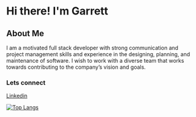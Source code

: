# Hi there! I'm Garrett

## About Me

I am a motivated full stack developer with strong communication and project management skills and experience in the designing, planning, and maintenance of software. I wish to work with a diverse team that works towards contributing to the company’s vision and goals.

### Lets connect

[Linkedin](https://www.linkedin.com/in/garrettmruss/)


[![Top Langs](https://github-readme-stats.vercel.app/api/top-langs/?username=garrettruss&hide=css,scss&count_private=true&langs_count=10)](https://github.com/anuraghazra/github-readme-stats)
